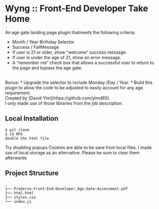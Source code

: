 # Wyng :: Front-End Developer Take Home

An age gate landing page plugin thatmeets the following criteria:
* Month / Year Birthday Selector
* Success / FailMessage 
* If user is 21 or older, show “welcome” success message.
* If user is under the age of 21, show an error message.
* A “remember me” check box that allows a successful user to return to the page and bypass the age gate.

<br>
Bonus:
* Upgrade the selector to include Monday /Day / Year.
* Build this plugin to allow the code to be adjusted to easily account for any age requirement.
<br>
Created by [David Yim](https://github.com/yimd85).
<br>
I only made use of those libraries from the job description. 


## Local Installation

```
$ git clone 
$ cd MFO
double the html file
```
Try disabling popups
Cookies are able to be save from local files. I made use of local storage as an alternative. Please be sure to clear them afterwards

## Project Structure

```
.
├── ProServe-Front-End-Developer_Age-Gate-Assessment.pdf
├── html.html     
├── styles.css     
└── index.js       

```